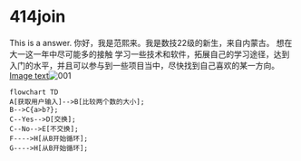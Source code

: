 # 414join
This is a answer.
你好，我是范熙来。我是数技22级的新生，来自内蒙古。
想在大一这一年中尽可能多的接触 学习一些技术和软件，拓展自己的学习途径，达到入门的水平，并且可以参与到一些项目当中，尽快找到自己喜欢的某一方向。
 [Image text](Screenshots/001)![001](https://user-images.githubusercontent.com/114244414/192084672-627183c0-530f-41a3-8266-25f08771f7d5.jpg)
```mermaid
flowchart TD
A[获取用户输入]-->B[比较两个数的大小];
B-->C{a>b?};
C--Yes-->D[交换];
C--No-->E[不交换];
F---->H[从B开始循环];
G---->H[从B开始循环];
```
